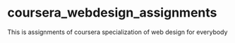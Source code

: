 # coursera_webdesign_assignments
This is assignments of coursera specialization of web design for everybody
